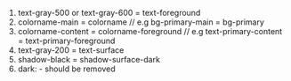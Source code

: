 1. text-gray-500 or text-gray-600 = text-foreground
2. colorname-main = colorname // e.g bg-primary-main = bg-primary
3. colorname-content = colorname-foreground // e.g text-primary-content = text-primary-foreground
4. text-gray-200 = text-surface
5. shadow-black = shadow-surface-dark
6. dark: - should be removed
